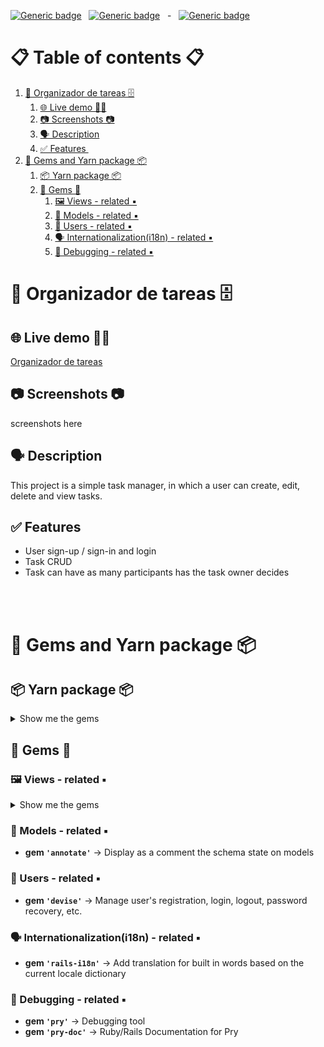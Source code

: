 [![Generic badge](https://img.shields.io/badge/Ruby-v3.2.0-blue.svg)](https://www.ruby-lang.org/en/news/2022/12/25/ruby-3-2-0-released/)&nbsp;&nbsp;&nbsp;[![Generic badge](https://img.shields.io/badge/Rails-v6.0.6-blue.svg)](https://guides.rubyonrails.org/6_0_release_notes.html)&nbsp;&nbsp; - &nbsp;&nbsp;[![Generic badge](https://img.shields.io/badge/Website-UP-green.svg)](http://organizador-de-tareas.herokuapp.com/)

# 📋 Table of contents 📋

1. [📝 Organizador de tareas 🗄️](#📝-organizador-de-tareas-🗄️)
   1. [🌐 Live demo 🧑‍💻](#🌐-live-demo-🧑‍💻)
   2. [📷 Screenshots 📷](#📷-screenshots-📷)
   3. [🗣️ Description](#🗣️-description)
   4. [✅ Features ️](#✅-features-️)
2. [💎 Gems and Yarn package 📦](#💎-gems-and-yarn-package-📦)
   1. [📦 Yarn package 📦](#📦-yarn-package-📦)
   2. [💎 Gems 💎](#💎-gems-💎)
      1. [🖼️ Views - related ▪️](#🖼️-views---related-▪️)
      2. [📗 Models - related ▪️](#📗-models---related-▪️)
      3. [ 👥 Users - related ▪️️](#👥-users---related-▪️)
      4. [🗣️ Internationalization(i18n) - related ▪️](#🗣️-internationalizationi18n---related-▪️)
      5. [🔬 Debugging - related ▪️](#🔬-debugging---related-▪️)

# 📝 Organizador de tareas 🗄️

## 🌐 Live demo 🧑‍💻

[Organizador de tareas](http://organizador-de-tareas.herokuapp.com/)

## 📷 Screenshots 📷

screenshots here

## 🗣️ Description

This project is a simple task manager, in which a user can create, edit, delete and view tasks.

## ✅ Features ️

- User sign-up / sign-in and login
- Task CRUD
- Task can have as many participants has the task owner decides

</br>
</br>

# 💎 Gems and Yarn package 📦

## 📦 Yarn package 📦

<details>
  <summary>Show me the gems</summary>

- bootstrap@4.4.1
- jquery@3.5.1
- popper.js@1.16.1
- roboto-fontface@0.10.0
</details>

## 💎 Gems 💎

### 🖼️ Views - related ▪️

<details>
  <summary>Show me the gems</summary>

- **gem `'hamlit'`** → Fastest Haml engine
- **gem `'simple_form'`** → Haml form builder
- **gem `'hamlit-rails'`** → To use Hamlit generators
</details>

### 📗 Models - related ▪️

- **gem `'annotate'`** → Display as a comment the schema state on models

### 👥 Users - related ▪️

- **gem `'devise'`** → Manage user's registration, login, logout, password recovery, etc.

### 🗣️ Internationalization(i18n) - related ▪️

- **gem `'rails-i18n'`** → Add translation for built in words based on the current locale dictionary

### 🔬 Debugging - related ▪️

- **gem `'pry'`** → Debugging tool
- **gem `'pry-doc'`** → Ruby/Rails Documentation for Pry
